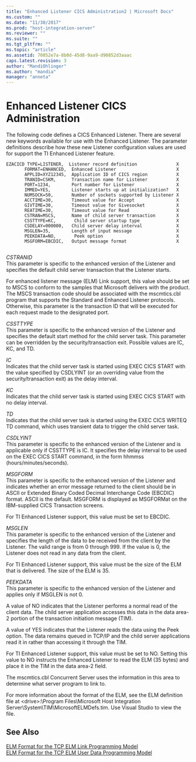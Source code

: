 ```yaml
---
title: "Enhanced Listener CICS Administration2 | Microsoft Docs"
ms.custom: ""
ms.date: "11/30/2017"
ms.prod: "host-integration-server"
ms.reviewer: ""
ms.suite: ""
ms.tgt_pltfrm: ""
ms.topic: "article"
ms.assetid: 70852e7a-8b0d-45d8-9aa9-d90852d3aaac
caps.latest.revision: 3
author: "MandiOhlinger"
ms.author: "mandia"
manager: "anneta"
---
```

# Enhanced Listener CICS Administration
The following code defines a CICS Enhanced Listener. There are several new keywords available for use with the Enhanced Listener. The parameter definitions describe how these new Listener configuration values are used for support the TI Enhanced Listener feature.  
  
```  
EZACICD TYPE=LISTENER,  Listener record definition               X  
       FORMAT=ENHANCED,  Enhanced Listener                       X  
       APPLID=XYZ12345,  Application ID of CICS region           X  
       TRANID=CSKM,      Transaction name for Listener           X  
       PORT=1234,        Port number for Listener                X  
       IMMED=YES,        Listener starts up at initialization?   X  
       NUMSOCK=50,       Number of sockets supported by Listener X  
       ACCTIME=30,       Timeout value for Accept                X  
       GIVTIME=30,       Timeout value for Givesocket            X  
       REATIME=30,       Timeout value for Read                  X  
       CSTRAN=MSCS,      Name of child server transaction        X  
       CSSTTYPE=KC,       Child server startup type              X  
       CSDELAY=000000,   Child server delay interval             X  
       MSGLEN=35,        Length of input message                 X  
       PEEKDATA=NO,       Peek option                            X  
       MSGFORM=EBCDIC,   Output message format                   X  
  
```  
  
 *CSTRANID*  
 This parameter is specific to the enhanced version of the Listener and specifies the default child server transaction that the Listener starts.  
  
 For enhanced listener message (ELM) Link support, this value should be set to MSCS to conform to the samples that Microsoft delivers with the product. The MSCS transaction code should be associated with the mscmtics.cbl program that supports the Standard and Enhanced Listener protocols. Otherwise, this parameter is the transaction ID that will be executed for each request made to the designated port.  
  
 *CSSTTYPE*  
 This parameter is specific to the enhanced version of the Listener and specifies the default start method for the child server task. This parameter can be overridden by the security/transaction exit. Possible values are IC, KC, and TD.  
  
 *IC*  
 Indicates that the child server task is started using EXEC CICS START with the value specified by CSDLYINT (or an overriding value from the security/transaction exit) as the delay interval.  
  
 *KC*  
 Indicates that the child server task is started using EXEC CICS START with no delay interval.  
  
 *TD*  
 Indicates that the child server task is started using the EXEC CICS WRITEQ TD command, which uses transient data to trigger the child server task.  
  
 *CSDLYINT*  
 This parameter is specific to the enhanced version of the Listener and is applicable only if CSSTTYPE is IC. It specifies the delay interval to be used on the EXEC CICS START command, in the form hhmmss (hours/minutes/seconds).  
  
 *MSGFORM*  
 This parameter is specific to the enhanced version of the Listener and indicates whether an error message returned to the client should be in ASCII or Extended Binary Coded Decimal Interchange Code (EBCDIC) format. ASCII is the default. MSGFORM is displayed as MSGFORMat on the IBM-supplied CICS Transaction screens.  
  
 For TI Enhanced Listener support, this value must be set to EBCDIC.  
  
 *MSGLEN*  
 This parameter is specific to the enhanced version of the Listener and specifies the length of the data to be received from the client by the Listener. The valid range is from 0 through 999. If the value is 0, the Listener does not read in any data from the client.  
  
 For TI Enhanced Listener support, this value must be the size of the ELM that is delivered. The size of the ELM is 35.  
  
 *PEEKDATA*  
 This parameter is specific to the enhanced version of the Listener and applies only if MSGLEN is not 0.  
  
 A value of NO indicates that the Listener performs a normal read of the client data. The child server application accesses this data in the data area-2 portion of the transaction initiation message (TIM).  
  
 A value of YES indicates that the Listener reads the data using the Peek option. The data remains queued in TCP/IP and the child server applications read it in rather than accessing it through the TIM.  
  
 For TI Enhanced Listener support, this value must be set to NO. Setting this value to NO instructs the Enhanced Listener to read the ELM (35 bytes) and place it in the TIM in the data area-2 field.  
  
 The mscmtics.cbl Concurrent Server uses the information in this area to determine what server program to link to.  
  
 For more information about the format of the ELM, see the ELM definition file at \<drive>:\Program Files\Microsoft Host Integration Server\System\TIM\MicrosoftELMDefs.tim. Use Visual Studio to view the file.  
  
## See Also  
 [ELM Format for the TCP ELM Link Programming Model](../core/elm-format-for-the-tcp-elm-link-programming-model1.md)   
 [ELM Format for the TCP ELM User Data Programming Model](../core/elm-format-for-the-tcp-elm-user-data-programming-model2.md)